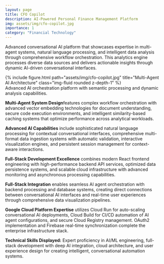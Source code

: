 ```yaml
---
layout: page
title: CFO Copilot
description: AI-Powered Personal Finance Management Platform
img: assets/img/cfo-copilot.jpg
importance: 1
category: "Financial Technology"
---
```


Advanced conversational AI platform that showcases expertise in multi-agent systems, natural language processing, and intelligent data analysis through comprehensive workflow orchestration. This analytics engine processes diverse data sources and delivers actionable insights through dynamic AI-driven conversational interfaces.

<div class="row justify-content-sm-center">
    <div class="col-sm mt-3 mt-md-0">
        {% include figure.html path="assets/img/cfo-copilot.jpg" title="Multi-Agent AI Architecture" class="img-fluid rounded z-depth-1" %}
    </div>
</div>
<div class="caption">
    Advanced AI orchestration platform with semantic processing and dynamic analysis capabilities.
</div>

**Multi-Agent System Design**features complex workflow orchestration with advanced vector embedding technologies for document understanding, secure code execution environments, and intelligent similarity-based caching systems that optimize performance across analytical workloads.

**Advanced AI Capabilities** include sophisticated natural language processing for contextual conversational interfaces, comprehensive multi-format data ingestion systems with automatic validation, interactive visualization engines, and persistent session management for context-aware interactions.

**Full-Stack Development Excellence** combines modern React frontend engineering with high-performance backend API services, optimized data persistence systems, and scalable cloud infrastructure with advanced monitoring and asynchronous processing capabilities.

**Full-Stack Integration** enables seamless AI agent orchestration with backend processing and database systems, creating direct connections between conversational AI interfaces and real-time user experiences through comprehensive data visualization pipelines.

**Google Cloud Platform Expertise** utilizes Cloud Run for auto-scaling conversational AI deployments, Cloud Build for CI/CD automation of AI agent configurations, and secure Cloud Registry management. OAuth2 implementation and Firebase real-time synchronization complete the enterprise infrastructure stack.

**Technical Skills Displayed:** Expert proficiency in AI/ML engineering, full-stack development with deep AI integration, cloud architecture, and user experience design for creating intelligent, conversational automation systems.
